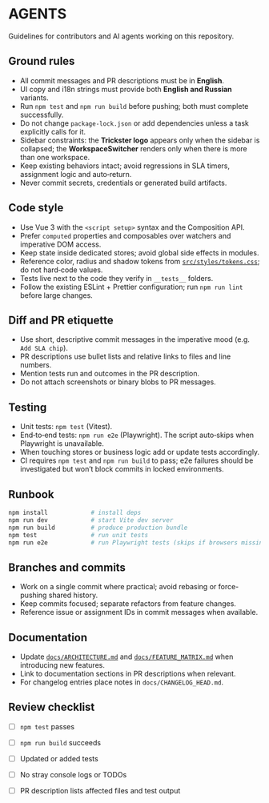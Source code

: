 # AGENTS

Guidelines for contributors and AI agents working on this repository.

## Ground rules
- All commit messages and PR descriptions must be in **English**.
- UI copy and i18n strings must provide both **English and Russian** variants.
- Run `npm test` and `npm run build` before pushing; both must complete successfully.
- Do not change `package-lock.json` or add dependencies unless a task explicitly calls for it.
- Sidebar constraints: the **Trickster logo** appears only when the sidebar is collapsed; the **WorkspaceSwitcher** renders only when there is more than one workspace.
- Keep existing behaviors intact; avoid regressions in SLA timers, assignment logic and auto‑return.
- Never commit secrets, credentials or generated build artifacts.

## Code style
- Use Vue 3 with the `<script setup>` syntax and the Composition API.
- Prefer `computed` properties and composables over watchers and imperative DOM access.
- Keep state inside dedicated stores; avoid global side effects in modules.
- Reference color, radius and shadow tokens from [`src/styles/tokens.css`](src/styles/tokens.css); do not hard‑code values.
- Tests live next to the code they verify in `__tests__` folders.
- Follow the existing ESLint + Prettier configuration; run `npm run lint` before large changes.

## Diff and PR etiquette
- Use short, descriptive commit messages in the imperative mood (e.g. `Add SLA chip`).
- PR descriptions use bullet lists and relative links to files and line numbers.
- Mention tests run and outcomes in the PR description.
- Do not attach screenshots or binary blobs to PR messages.

## Testing
- Unit tests: `npm test` (Vitest).
- End‑to‑end tests: `npm run e2e` (Playwright). The script auto‑skips when Playwright is unavailable.
- When touching stores or business logic add or update tests accordingly.
- CI requires `npm test` and `npm run build` to pass; e2e failures should be investigated but won’t block commits in locked environments.

## Runbook
```bash
npm install            # install deps
npm run dev            # start Vite dev server
npm run build          # produce production bundle
npm test               # run unit tests
npm run e2e            # run Playwright tests (skips if browsers missing)
```

## Branches and commits
- Work on a single commit where practical; avoid rebasing or force-pushing shared history.
- Keep commits focused; separate refactors from feature changes.
- Reference issue or assignment IDs in commit messages when available.

## Documentation
- Update [`docs/ARCHITECTURE.md`](docs/ARCHITECTURE.md) and [`docs/FEATURE_MATRIX.md`](docs/FEATURE_MATRIX.md) when introducing new features.
- Link to documentation sections in PR descriptions when relevant.
- For changelog entries place notes in `docs/CHANGELOG_HEAD.md`.

## Review checklist
- [ ] `npm test` passes
- [ ] `npm run build` succeeds
- [ ] Updated or added tests
- [ ] No stray console logs or TODOs
- [ ] PR description lists affected files and test output

